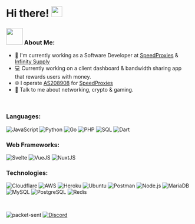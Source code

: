 # Hi there! <img src="https://github.com/TheDudeThatCode/TheDudeThatCode/blob/master/Assets/Hi.gif" width="29px">

### <img src="https://github.com/TheDudeThatCode/TheDudeThatCode/blob/master/Assets/Developer.gif" width="45px"> About Me:
- 🏦 I'm currently working as a Software Developer at [SpeedProxies](https://speedproxies.net/) & [Infinity Supply](https://www.infinity-supply.eu/)
- 💻 Currently working on a client dashboard & bandwidth sharing app that rewards users with money.
- 🌐 I operate [AS208908](https://bgpview.io/asn/208908) for [SpeedProxies](https://speedproxies.net/)
- 💬 Talk to me about networking, crypto & gaming.

<br>

### Languages:
![JavaScript](https://img.shields.io/badge/-JavaScript-000?&logo=JavaScript)
![Python](https://img.shields.io/badge/-Python-000?&logo=Python)
![Go](https://img.shields.io/badge/-Go-000?&logo=GO)
![PHP](https://img.shields.io/badge/-PHP-000?&logo=PHP)
![SQL](https://img.shields.io/badge/-SQL-000?&logo=MySQL)
![Dart](https://img.shields.io/badge/-Dart-000?&logo=Dart)
 
### Web Frameworks:
![Svelte](https://img.shields.io/badge/-Svelte-000?&logo=Svelte)
![VueJS](https://img.shields.io/badge/-VueJS-000?&logo=Vue.js)
![NuxtJS](https://img.shields.io/badge/-NuxtJS-000?&logo=Nuxt.js)

### Technologies:
![Cloudflare](https://img.shields.io/badge/-Cloudflare-000?&logo=Cloudflare)
![AWS](https://img.shields.io/badge/-AWS-000?&logo=amazon-aws&logoColor=FF9900)
![Heroku](https://img.shields.io/badge/-Heroku-000?&logo=Heroku&logoColor=430098)
![Ubuntu](https://img.shields.io/badge/-Ubuntu-000?&logo=Ubuntu)
![Postman](https://img.shields.io/badge/-Postman-000?&logo=Postman)
![Node.js](https://img.shields.io/badge/-Node.js-000?&logo=node.js)
![MariaDB](https://img.shields.io/badge/-MariaDB-000?&logo=MariaDB)
![MySQL](https://img.shields.io/badge/-MySQL-000?&logo=MySQL)
![PostgreSQL](https://img.shields.io/badge/-PostgreSQL-000?&logo=PostgreSQL)
![Redis](https://img.shields.io/badge/-Redis-000?&logo=Redis)

<br>

![packet-sent](https://komarev.com/ghpvc/?username=packet-sent&label=Profile%20views&color=47e3ff&style=flat) [![Discord](https://img.shields.io/discord/759108262229835777.svg?label=&logo=discord&logoColor=ffffff&color=7389D8&labelColor=6A7EC2)](https://discord.gg/V3J488k8MX)
